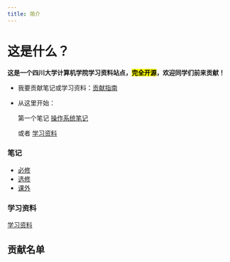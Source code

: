 ```yaml
---
title: 简介
---
```




# 这是什么？

**这是一个四川大学计算机学院学习资料站点，<mark>完全开源</mark>，欢迎同学们前来贡献！**

- 我要贡献笔记或学习资料：[贡献指南](./contribute)

- 从这里开始：

  第一个笔记 [操作系统笔记](./必修/操作系统/操作系统笔记(jeanhua)) 

  或者 [学习资料](./学习资料)

### 笔记

- [必修](./必修)
- [选修](./选修)
- [课外](./课外)

### 学习资料

[学习资料](./学习资料)

## 贡献名单

<script setup>
import { VPTeamMembers } from 'vitepress/theme'
const members = [
  {
    avatar: 'https://q1.qlogo.cn/g?b=qq&nk=2207739460&s=0',
    name: 'jeanhua',
    title: 'Creator',
    links: [
      { icon: 'github', link: 'https://github.com/jeanhua' }
    ]
  },
]
</script>

<VPTeamMembers size="small" :members />

